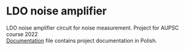 # LDO noise amplifier
LDO noise amplifier circuit for noise measurement. Project for AUPSC course 2022<br />
[Documentation](Documentation.pdf) file contains project documentation in Polish.
